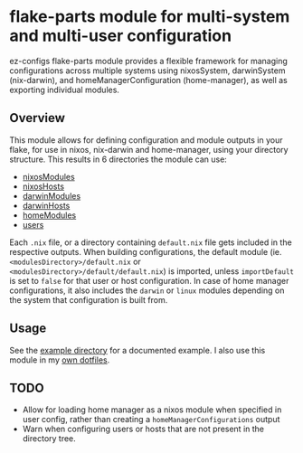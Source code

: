 # flake-parts module for multi-system and multi-user configuration

ez-configs flake-parts module provides a flexible framework for managing configurations across multiple systems using nixosSystem, darwinSystem (nix-darwin), and homeManagerConfiguration (home-manager), as well as exporting individual modules.

## Overview

This module allows for defining configuration and module outputs in your flake, for use in nixos, nix-darwin and home-manager, using your directory structure.
This results in 6 directories the module can use:

- [nixosModules](https://flake.parts/options/ez-configs#opt-ezConfigs.nixos.modulesDirectory)
- [nixosHosts](https://flake.parts/options/ez-configs#opt-ezConfigs.nixos.hostsDirectory)
- [darwinModules](https://flake.parts/options/ez-configs#opt-ezConfigs.darwin.modulesDirectory)
- [darwinHosts](https://flake.parts/options/ez-configs#opt-ezConfigs.darwin.hostsDirectory)
- [homeModules](https://flake.parts/options/ez-configs#opt-ezConfigs.hm.modulesDirectory)
- [users](https://flake.parts/options/ez-configs#opt-ezConfigs.hm.usersDirectory)

Each `.nix` file, or a directory containing `default.nix` file gets included in the respective outputs.
When building configurations, the default module (ie. `<modulesDirectory>/default.nix` or `<modulesDirectory>/default/default.nix`) is imported, unless `importDefault` is set to `false` for that user or host configuration.
In case of home manager configurations, it also includes the `darwin` or `linux` modules depending on the system that configuration is built from.

## Usage

See the [example directory](https://github.com/ehllie/ez-configs/blob/main/example/flake.nix) for a documented example.
I also use this module in my [own dotfiles](https://github.com/ehllie/dotfiles/blob/main/flake.nix).

## TODO

- Allow for loading home manager as a nixos module when specified in user config, rather than creating a `homeManagerConfigurations` output
- Warn when configuring users or hosts that are not present in the directory tree.
